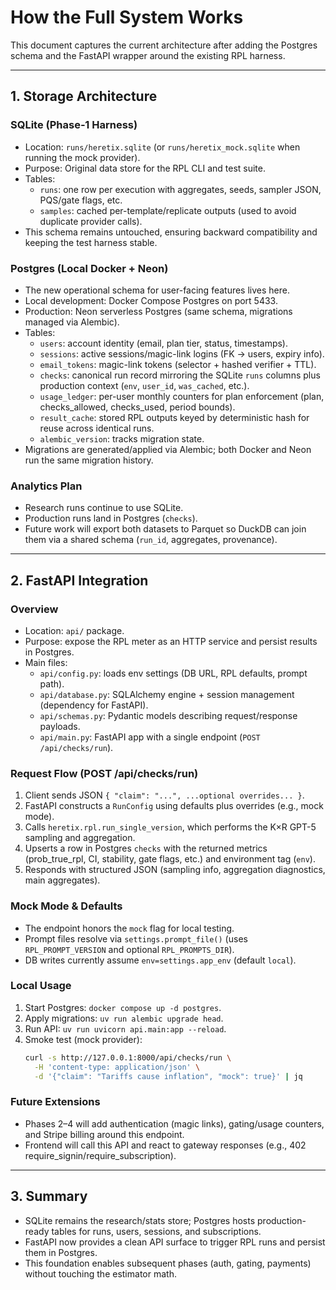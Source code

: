 # How the Full System Works

This document captures the current architecture after adding the Postgres schema and the FastAPI wrapper around the existing RPL harness.

---

## 1. Storage Architecture

### SQLite (Phase‑1 Harness)
- Location: `runs/heretix.sqlite` (or `runs/heretix_mock.sqlite` when running the mock provider).
- Purpose: Original data store for the RPL CLI and test suite.
- Tables:
  - `runs`: one row per execution with aggregates, seeds, sampler JSON, PQS/gate flags, etc.
  - `samples`: cached per-template/replicate outputs (used to avoid duplicate provider calls).
- This schema remains untouched, ensuring backward compatibility and keeping the test harness stable.

### Postgres (Local Docker + Neon)
- The new operational schema for user-facing features lives here.
- Local development: Docker Compose Postgres on port 5433.
- Production: Neon serverless Postgres (same schema, migrations managed via Alembic).
- Tables:
  - `users`: account identity (email, plan tier, status, timestamps).
  - `sessions`: active sessions/magic-link logins (FK → users, expiry info).
  - `email_tokens`: magic-link tokens (selector + hashed verifier + TTL).
  - `checks`: canonical run record mirroring the SQLite `runs` columns plus production context (`env`, `user_id`, `was_cached`, etc.).
  - `usage_ledger`: per-user monthly counters for plan enforcement (plan, checks_allowed, checks_used, period bounds).
  - `result_cache`: stored RPL outputs keyed by deterministic hash for reuse across identical runs.
  - `alembic_version`: tracks migration state.
- Migrations are generated/applied via Alembic; both Docker and Neon run the same migration history.

### Analytics Plan
- Research runs continue to use SQLite.
- Production runs land in Postgres (`checks`).
- Future work will export both datasets to Parquet so DuckDB can join them via a shared schema (`run_id`, aggregates, provenance).

---

## 2. FastAPI Integration

### Overview
- Location: `api/` package.
- Purpose: expose the RPL meter as an HTTP service and persist results in Postgres.
- Main files:
  - `api/config.py`: loads env settings (DB URL, RPL defaults, prompt path).
  - `api/database.py`: SQLAlchemy engine + session management (dependency for FastAPI).
  - `api/schemas.py`: Pydantic models describing request/response payloads.
  - `api/main.py`: FastAPI app with a single endpoint (`POST /api/checks/run`).

### Request Flow (POST /api/checks/run)
1. Client sends JSON `{ "claim": "...", ...optional overrides... }`.
2. FastAPI constructs a `RunConfig` using defaults plus overrides (e.g., mock mode).
3. Calls `heretix.rpl.run_single_version`, which performs the K×R GPT-5 sampling and aggregation.
4. Upserts a row in Postgres `checks` with the returned metrics (prob_true_rpl, CI, stability, gate flags, etc.) and environment tag (`env`).
5. Responds with structured JSON (sampling info, aggregation diagnostics, main aggregates).

### Mock Mode & Defaults
- The endpoint honors the `mock` flag for local testing.
- Prompt files resolve via `settings.prompt_file()` (uses `RPL_PROMPT_VERSION` and optional `RPL_PROMPTS_DIR`).
- DB writes currently assume `env=settings.app_env` (default `local`).

### Local Usage
1. Start Postgres: `docker compose up -d postgres`.
2. Apply migrations: `uv run alembic upgrade head`.
3. Run API: `uv run uvicorn api.main:app --reload`.
4. Smoke test (mock provider):
   ```bash
   curl -s http://127.0.0.1:8000/api/checks/run \
     -H 'content-type: application/json' \
     -d '{"claim": "Tariffs cause inflation", "mock": true}' | jq
   ```

### Future Extensions
- Phases 2–4 will add authentication (magic links), gating/usage counters, and Stripe billing around this endpoint.
- Frontend will call this API and react to gateway responses (e.g., 402 require_signin/require_subscription).

---

## 3. Summary
- SQLite remains the research/stats store; Postgres hosts production-ready tables for runs, users, sessions, and subscriptions.
- FastAPI now provides a clean API surface to trigger RPL runs and persist them in Postgres.
- This foundation enables subsequent phases (auth, gating, payments) without touching the estimator math.
